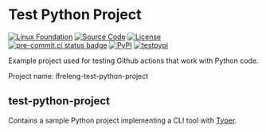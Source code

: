 # Test Python Project

<!--
# SPDX-License-Identifier: Apache-2.0
# SPDX-FileCopyrightText: 2025 The Linux Foundation
-->

<!-- prettier-ignore-start -->
<!-- markdownlint-disable-next-line MD013 -->
[![Linux Foundation](https://img.shields.io/badge/Linux-Foundation-blue)](https://linuxfoundation.org//) [![Source Code](https://img.shields.io/badge/GitHub-100000?logo=github&logoColor=white&color=blue)](https://github.com/lfreleng-actions/test-python-project) [![License](https://img.shields.io/badge/License-Apache_2.0-blue.svg)](https://opensource.org/licenses/Apache-2.0) [![pre-commit.ci status badge]][pre-commit.ci results page] [![PyPI](https://img.shields.io/pypi/v/lfreleng-test-python-project?logo=python&logoColor=white&color=blue)](https://pypi.org/project/lfreleng-test-python-project) [![testpypi](https://img.shields.io/pypi/v/lfreleng-test-python-project?logo=python&label=testpypi&logoColor=white&color=32C955&pypiBaseUrl=https://test.pypi.org)](https://test.pypi.org/project/lfreleng-test-python-project)
<!-- prettier-ignore-end -->

Example project used for testing Github actions that work with Python code.

Project name: lfreleng-test-python-project

## test-python-project

<!-- markdownlint-disable MD013 -->
Contains a sample Python project implementing a CLI tool with [Typer](https://typer.tiangolo.com/).
<!-- markdownlint-enable MD013 -->

<!--
# The section below renders the badges displayed at the top of the page
-->

[pre-commit.ci results page]: https://results.pre-commit.ci/latest/github/lfreleng-actions/test-python-project/main
[pre-commit.ci status badge]: https://results.pre-commit.ci/badge/github/lfreleng-actions/test-python-project/main.svg
